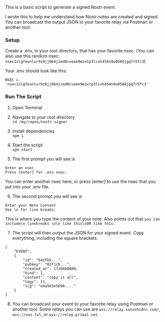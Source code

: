 This is a basic script to generate a signed Nostr event.

I wrote this to help me understand how Nostr notes are created and signed. You can broadcast the output JSON to your favorite relay via Postman or another tool.

### Setup
Create a .env, in your root directory, that has your favorite nsec. (You can also use this random nsec: `nsec1slgfeunlur9z8jj064jzed0cveee9mzxtp3lcxh454n9u0504jgq7r5fc3`)

Your .env should look like this:
```
NSEC = 'nsec1slgfeunlur9z8jj064jzed0cveee9mzxtp3lcxh454n9u0504jgq7r5fc3'
```

### Run The Script
1. Open Terminal

2. Navigate to your root directory  
`cd /my/repos/nostr-signer`

3. Install dependencies  
`npm i`

4. Start the script  
`npm start`

5. The first prompt you will see is  
```
Enter an nsec
Press [enter] for .env nsec:
```
You can enter another nsec here, or press [enter] to use the nsec that you put into your .env file.

6. The second prompt you will see is  
```
Enter your Note Content
Use \n for line breaks:
```  
This is where you type the content of your note. Also points out that `you can include\n linebreaks \n\n like this\nOR like this.`

7. The script will then output the JSON for your signed event. Copy everything, including the square brackets.
```
[
    "EVENT",
    {
        "id": "642fb5...",
        "pubkey": "83f1cb...",
        "created_at": 1726880000,
        "kind": 1,
        "content": "copy it all",
        "tags": [],
        "sig": "e4a943e5696...."
    }
]
```

8. You can broadcast your event to your favorite relay using Postman or another tool. Some relays you can use are `wss://relay.satoshidnc.com/`, `wss://nos.lol`, or  `wss://relay.primal.net`.
